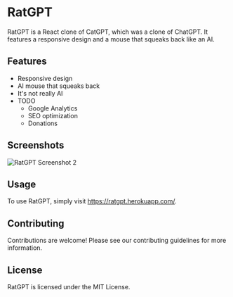 # RatGPT

RatGPT is a React clone of CatGPT, which was a clone of ChatGPT. It features a responsive design and a mouse that squeaks back like an AI.

## Features

- Responsive design
- AI mouse that squeaks back
- It's not really AI
- TODO
  - Google Analytics
  - SEO optimization
  - Donations

## Screenshots

![RatGPT Screenshot 2](https://user-images.githubusercontent.com/58054670/233872739-9190b442-331a-4131-ac84-7c0918edbda8.png)

## Usage

To use RatGPT, simply visit https://ratgpt.herokuapp.com/.

## Contributing

Contributions are welcome! Please see our contributing guidelines for more information.

## License

RatGPT is licensed under the MIT License.
